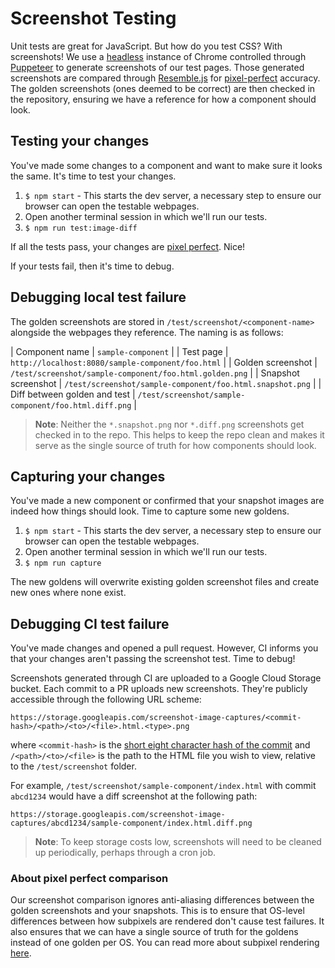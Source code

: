 # Screenshot Testing

Unit tests are great for JavaScript. But how do you test CSS? With screenshots! We use a [headless](https://chromium.googlesource.com/chromium/src/+/lkgr/headless/README.md) instance of Chrome controlled through [Puppeteer](https://github.com/GoogleChrome/puppeteer) to generate screenshots of our test pages. Those generated screenshots are compared through [Resemble.js](https://github.com/HuddleEng/Resemble.js) for [pixel-perfect](#about-pixel-perfect-comparison) accuracy. The golden screenshots (ones deemed to be correct) are then checked in the repository, ensuring we have a reference for how a component should look.

## Testing your changes

You've made some changes to a component and want to make sure it looks the same. It's time to test your changes.

1. `$ npm start` - This starts the dev server, a necessary step to ensure our browser can open the testable webpages.
2. Open another terminal session in which we'll run our tests.
3. `$ npm run test:image-diff`

If all the tests pass, your changes are [pixel perfect](#about-pixel-perfect-comparison). Nice!

If your tests fail, then it's time to debug.

## Debugging local test failure

The golden screenshots are stored in `/test/screenshot/<component-name>` alongside the webpages they reference. The naming is as follows:

| Component name | `sample-component` |
| Test page | `http://localhost:8080/sample-component/foo.html` |
| Golden screenshot | `/test/screenshot/sample-component/foo.html.golden.png` |
| Snapshot screenshot | `/test/screenshot/sample-component/foo.html.snapshot.png` |
| Diff between golden and test | `/test/screenshot/sample-component/foo.html.diff.png` |

> **Note**: Neither the `*.snapshot.png` nor `*.diff.png` screenshots get checked in to the repo. This helps to keep the repo clean and makes it serve as the single source of truth for how components should look.

## Capturing your changes

You've made a new component or confirmed that your snapshot images are indeed how things should look. Time to capture some new goldens.

1. `$ npm start` - This starts the dev server, a necessary step to ensure our browser can open the testable webpages.
2. Open another terminal session in which we'll run our tests.
3. `$ npm run capture`

The new goldens will overwrite existing golden screenshot files and create new ones where none exist.

## Debugging CI test failure

You've made changes and opened a pull request. However, CI informs you that your changes aren't passing the screenshot test. Time to debug!

Screenshots generated through CI are uploaded to a Google Cloud Storage bucket. Each commit to a PR uploads new screenshots. They're publicly accessible through the following URL scheme:

`https://storage.googleapis.com/screenshot-image-captures/<commit-hash>/<path>/<to>/<file>.html.<type>.png`

where `<commit-hash>` is the [short eight character hash of the commit](https://stackoverflow.com/a/5694416) and `/<path>/<to>/<file>` is the path to the HTML file you wish to view, relative to the `/test/screenshot` folder.

For example, `/test/screenshot/sample-component/index.html` with commit `abcd1234` would have a diff screenshot at the following path:

`https://storage.googleapis.com/screenshot-image-captures/abcd1234/sample-component/index.html.diff.png`

>**Note**: To keep storage costs low, screenshots will need to be cleaned up periodically, perhaps through a cron job.

<span id="pixel-perfect-disclaimer"></span>

### About pixel perfect comparison

Our screenshot comparison ignores anti-aliasing differences between the golden screenshots and your snapshots. This is to ensure that OS-level differences between how subpixels are rendered don't cause test failures. It also ensures that we can have a single source of truth for the goldens instead of one golden per OS. You can read more about subpixel rendering [here](https://en.wikipedia.org/wiki/Subpixel_rendering).